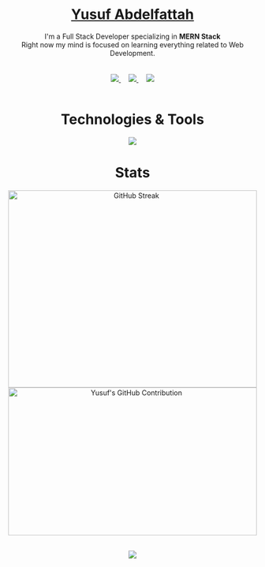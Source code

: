 <div align="center">
<h1 align="center"><a href="https://yusuf-abdelfattah.vercel.app/" target="_blank">Yusuf Abdelfattah</a></h1>
<div align="center">
  I'm a Full Stack Developer specializing in <b>MERN Stack</b> <br/>
  Right now my mind is focused on learning everything related to Web Development.
  </br>
  </br>
  <a href="https://yusuf-abdelfattah.vercel.app/" target="_blank">
    <img src="https://img.shields.io/badge/My Website-000?style=for-the-badge&logo=google-chrome&logoColor=white" alt="" />
 </a>
</div>
<br />
<div align="center">
  <a href="mailto:yusufabdelfattah207@gmail.com" target="_blank">
    <img src="https://skillicons.dev/icons?i=gmail" />
  </a>
  &nbsp;&nbsp;&nbsp;
  <a href="https://www.linkedin.com/in/yusuf-abdelfattah-shawky" target="_blank">
    <img src="https://skillicons.dev/icons?i=linkedin" />
  </a>
  &nbsp;&nbsp;&nbsp;
  <a href="https://stackoverflow.com/users/17423907/joegreen" target="_blank">
    <img src="https://skillicons.dev/icons?i=stackoverflow" />
  </a>
</div>
</br>
  
# Technologies & Tools

<div align="center">
 <a href="https://skillicons.dev" target="_blank">
    <img src="https://skillicons.dev/icons?i=js,ts,react,next,flutter,tailwind,nodejs,expressjs,mongodb,prisma,graphql,apollo,webpack,vite,babel,azure,docker,vercel,netlify,linux,git&perline=3" />
  </a>
</div>


# Stats
<a href="https://github.com/YUSUF-SELEIM/YUSUF-SELEIM">
  <img src="https://streak-stats.demolab.com?user=YUSUF-SELEIM&theme=algolia&hide_border=true&mode=weekly&hide_current_streak=true&hide_longest_streak=true"   
    width="100%" height="400px" alt="GitHub Streak" />
</a>
<a href="https://github.com/YUSUF-SELEIM/YUSUF-SELEIM">
    <img src="https://github-profile-summary-cards.vercel.app/api/cards/profile-details?username=YUSUF-SELEIM&theme=algolia" width="100%" height="300px" 
      alt="Yusuf's GitHub Contribution"/>
</a>
<br />
<br />

![](https://komarev.com/ghpvc/?username=YUSUF-SELEIM&color=00aeff&style=for-the-badge)

</div>
